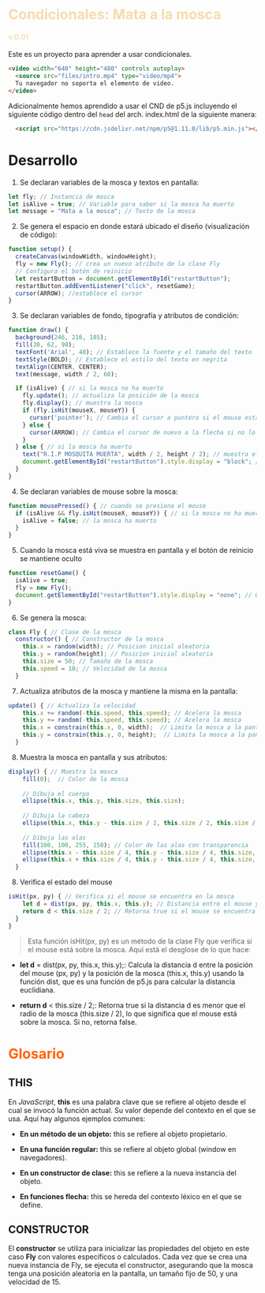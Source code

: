 <font color="#F6DCAC">

# Condicionales: Mata a la mosca

#### v.0.01

</font>

Este es un proyecto para aprender a usar condicionales.

```html
<video width="640" height="480" controls autoplay>
  <source src="files/intro.mp4" type="video/mp4">
  Tu navegador no soporta el elemento de video.
</video>
```

Adicionalmente hemos aprendido a usar el CND de p5.js incluyendo el siguiente código dentro del `head` del arch. index.html de la siguiente manera:

```html
  <script src="https://cdn.jsdelivr.net/npm/p5@1.11.0/lib/p5.min.js"></script>
```

# Desarrollo

1.  Se declaran variables de la mosca y textos en pantalla: 

```js
let fly; // Instancia de mosca
let isAlive = true; // Variable para saber si la mosca ha muerto  
let message = "Mata a la mosca"; // Texto de la mosca 
```

2. Se genera el espacio en donde estará ubicado el diseño (visualización de código):

```js
function setup() {
  createCanvas(windowWidth, windowHeight);
  fly = new Fly(); // crea un nuevo atributo de la clase Fly
  // Configura el botón de reinicio
  let restartButton = document.getElementById("restartButton");
  restartButton.addEventListener("click", resetGame);
  cursor(ARROW); //establece el cursor
}
```

3. Se declaran variables de fondo, tipografía y atributos de condición:

```js
function draw() {
  background(246, 216, 185);
  fill(30, 62, 98);
  textFont('Arial', 40); // Establece la fuente y el tamaño del texto
  textStyle(BOLD); // Establece el estilo del texto en negrita
  textAlign(CENTER, CENTER); 
  text(message, width / 2, 60); 

  if (isAlive) { // si la mosca no ha muerto
    fly.update(); // actualiza la posición de la mosca
    fly.display(); // muestra la mosca
    if (fly.isHit(mouseX, mouseY)) {
      cursor('pointer'); // Cambia el cursor a puntero si el mouse está sobre la mosca
    } else {
      cursor(ARROW); // Cambia el cursor de nuevo a la flecha si no lo está
    }
  } else { // si la mosca ha muerto
    text("R.I.P MOSQUITA MUERTA", width / 2, height / 2); // muestra el texto
    document.getElementById("restartButton").style.display = "block"; // Muestra el botón de reinicio
  }
}
```

4. Se declaran variables de mouse sobre la mosca:

```js
function mousePressed() { // cuando se presiona el mouse
  if (isAlive && fly.isHit(mouseX, mouseY)) { // si la mosca no ha muerto y el mouse se encuentra en la mosca
    isAlive = false; // la mosca ha muerto
  }
}
```

5. Cuando la mosca está viva se muestra en pantalla y el botón de reinicio se mantiene oculto

```js
function resetGame() {
  isAlive = true;
  fly = new Fly();
  document.getElementById("restartButton").style.display = "none"; // Oculta el botón de reinicio
}
```


6. Se genera la mosca: 

```js
class Fly { // Clase de la mosca
  constructor() { // Constructor de la mosca
    this.x = random(width); // Posicion inicial aleatoria
    this.y = random(height); // Posicion inicial aleatoria
    this.size = 50; // Tamaño de la mosca
    this.speed = 10; // Velocidad de la mosca
  }
```

7. Actualiza atributos de la mosca y mantiene la misma en la pantalla: 

```js
update() { // Actualiza la velocidad
    this.x += random(-this.speed, this.speed); // Acelera la mosca
    this.y += random(-this.speed, this.speed); // Acelera la mosca
    this.x = constrain(this.x, 0, width);  // Limita la mosca a la pantalla
    this.y = constrain(this.y, 0, height);  // Limita la mosca a la pantalla
  }
  ```

8. Muestra la mosca en pantalla y sus atributos:

```js
display() { // Muestra la mosca
    fill(0);  // Color de la mosca
    
    // Dibuja el cuerpo
    ellipse(this.x, this.y, this.size, this.size); 
    
    // Dibuja la cabeza
    ellipse(this.x, this.y - this.size / 2, this.size / 2, this.size / 2);
    
    // Dibuja las alas
    fill(100, 100, 255, 150); // Color de las alas con transparencia
    ellipse(this.x - this.size / 4, this.y - this.size / 4, this.size, this.size / 2);
    ellipse(this.x + this.size / 4, this.y - this.size / 4, this.size, this.size / 2);
  }
```

8. Verifica el estado del mouse

```js
isHit(px, py) { // Verifica si el mouse se encuentra en la mosca
    let d = dist(px, py, this.x, this.y); // Distancia entre el mouse y la mosca
    return d < this.size / 2; // Retorna true si el mouse se encuentra en la mosca
  }
}
```
>Esta función isHit(px, py) es un método de la clase Fly que verifica si el mouse está sobre la mosca. Aquí está el desglose de lo que hace:

- **let d** = dist(px, py, this.x, this.y);: Calcula la distancia d entre la posición del mouse (px, py) y la posición de la mosca (this.x, this.y) usando la función dist, que es una función de p5.js para calcular la distancia euclidiana.

- **return d** < this.size / 2;: Retorna true si la distancia d es menor que el radio de la mosca (this.size / 2), lo que significa que el mouse está sobre la mosca. Si no, retorna false.

<font color="FF6500">

# Glosario

</font>

## THIS

En *JavaScript*, **this** es una palabra clave que se refiere al objeto desde el cual se invocó la función actual. Su valor depende del contexto en el que se usa. Aquí hay algunos ejemplos comunes:

- **En un método de un objeto:** this se refiere al objeto propietario.

- **En una función regular:** this se refiere al objeto global (window en navegadores).

- **En un constructor de clase:** this se refiere a la nueva instancia del objeto.

- **En funciones flecha:** this se hereda del contexto léxico en el que se define.

## CONSTRUCTOR

El **constructor** se utiliza para inicializar las propiedades del objeto en este caso **Fly** con valores específicos o calculados. Cada vez que se crea una nueva instancia de Fly, se ejecuta el constructor, asegurando que la mosca tenga una posición aleatoria en la pantalla, un tamaño fijo de 50, y una velocidad de 15.
